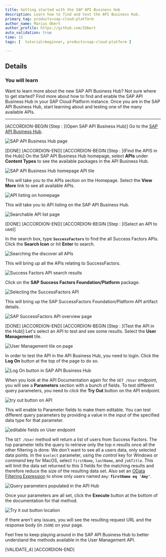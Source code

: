 ```yaml
---
title: Getting started with the SAP API Business Hub
description: Learn how to find and test the API Business Hub.
primary_tag: products>sap-cloud-platform
author_name: Marius Obert
author_profile: https://github.com/IObert
auto_validation: true
time: 15
tags: [  tutorial>beginner, products>sap-cloud-platform ]

---
```


## Details
### You will learn  
Want to learn more about the new SAP API Business Hub? Not sure where to get started? Find more about how to find and enable the SAP API Business Hub in your SAP Cloud Platform instance. Once you are in the SAP API Business Hub, start learning about and testing one of the many available APIs.

---

[ACCORDION-BEGIN [Step : ](Open SAP API Business Hub)]
Go to the [SAP API Business Hub](https://api.sap.com/).

![SAP API Business Hub page](1.png)


[DONE]
[ACCORDION-END]
[ACCORDION-BEGIN [Step : ](Find the APIS in the Hub)]
On the SAP API Business Hub homepage, select **APIs** under **Content Types** to see the available packages in the API Business Hub.

![SAP API Business Hub homepage API tile](2.png)

This will take you to the APIs section on the Homepage. Select the **View More** link to see all available APIs.

![API listing on homepage](3.png)

This will take you to API listing on the SAP API Business Hub.

![Searchable API list page](4.png)

[DONE]
[ACCORDION-END]
[ACCORDION-BEGIN [Step : ](Select an API to use)]

In the search box, type **`SuccessFactors`** to find the all Success Factors APIs. Click the **Search Icon** or hit **Enter** to search.

![Searching the discover all APIs](5.png)

This will bring up all the APIs relating to SuccessFactors.

![Success Factors API search results](6.png)

Click on the **SAP Success Factors Foundation/Platform** package.

![Selecting the SuccessFactors API](7.png)

This will bring up the SAP SuccessFactors Foundation/Platform API artifact details.

![SAP SuccessFactors API overview page](8.png)

[DONE]
[ACCORDION-END]
[ACCORDION-BEGIN [Step : ](Test the API in the Hub)]
Let's select an API to test and see some results. Select the **User Management** tile.

![User Management tile on page](9.png)

In order to test the API in the API Business Hub, you need to login. Click the **Log On** button at the top of the page to do so.

![Log On button in SAP API Business Hub](10.png)

When you look at the API Documentation again for the `GET /User` endpoint, you will see a **Parameters** section with a bunch of fields. To test different query parameters, you need to click the **Try Out** button on the API endpoint.

![try out button on API](11.png)

This will enable to Parameter fields to make them editable. You can test different query parameters by providing a value in the input of the specified data type for that parameter.

![editable fields on User endpoint](12.png)

The `GET /User` method will return a list of users from Success Factors. The top parameter tells the query to retrieve only the top _n_ results once all the other filtering is done. We don't want to see all a users data, only selected data points. In the `$select` parameter, using the _control_ key for Windows or _command_ key for MacOS, select `firstName`, `lastName`, and `jobTitle`. This will limit the data set returned to this 3 fields for the matching results and therefore reduce the size of the resulting data set. Also set an [OData Filtering Expression](http://docs.oasis-open.org/odata/odata/v4.0/odata-v4.0-part1-protocol.html#_Toc445374625) to show only users named `Amy`: **`firstName eq 'Amy'`**.

![Query parameters populated in the API Hub](13.jpg)

Once your parameters are all set, click the **Execute** button at the bottom of the documentation for that method.

![Try it out button location](14.png)

If there aren't any issues, you will see the resulting request URL and the response body (in `JSON`) on your page.

Feel free to keep playing around in the SAP API Business Hub to better understand the methods available in the User Management API.

[VALIDATE_4]
[ACCORDION-END]
